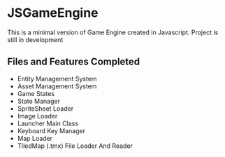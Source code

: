 # JSGameEngine
This is a minimal version of Game Engine created in Javascript. Project is still in development


## Files and Features Completed

 - Entity Management System
 - Asset Management System
 - Game States
 - State Manager
 - SpriteSheet Loader
 - Image Loader
 - Launcher Main Class
 - Keyboard Key Manager
 - Map Loader
 - TiledMap (.tmx) File Loader And Reader
